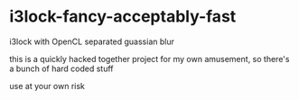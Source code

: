 # i3lock-fancy-acceptably-fast
i3lock with OpenCL separated guassian blur

this is a quickly hacked together project for my own amusement, so there's a bunch of hard coded stuff

use at your own risk
